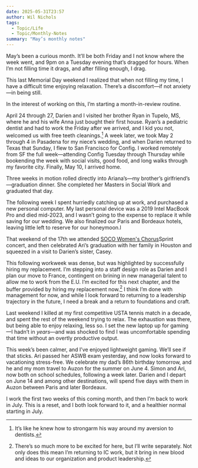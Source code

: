 ```yaml
---
date: 2025-05-31T23:57
author: Wil Nichols
tags:
  - Topic/Life
  - Topic/Monthly-Notes
summary: "May’s monthly notes"
---
```


May’s been a curious month. It’ll be both Friday and I not know where the week went, and 9pm on a Tuesday evening that’s dragged for hours. When I’m not filling time it drags, and after filling enough, I drag. 

This last Memorial Day weekend I realized that when not filling my time, I have a difficult time enjoying relaxation. There’s a discomfort—if not anxiety—in being still. 

In the interest of working on this, I’m starting a month-in-review routine. 

April 24 through 27, Darien and I visited her brother Ryan in Tupelo, MS, where he and his wife Anna just bought their first house. Ryan’s a pediatric dentist and had to work the Friday after we arrived, and I kid you not, welcomed us with free teeth cleanings.[^1] A week later, we took May 2 through 4 in Pasadena for my niece’s wedding, and when Darien returned to Texas that Sunday, I flew to San Francisco for Config. I worked remotely from SF the full week—attending Config Tuesday through Thursday while bookending the week with social visits, good food, and long walks through my favorite city. Finally, May 10, I arrived home. 

Three weeks in motion rolled directly into Ariana’s—my brother’s girlfriend’s—graduation dinner. She completed her Masters in Social Work and graduated that day. 

The following week I spent hurriedly catching up at work, and purchased a new personal computer. My last personal device was a 2019 Intel MacBook Pro and died mid-2023, and I wasn’t going to the expense to replace it while saving for our wedding. We also finalized our Paris and Bordeaux hotels, leaving little left to reserve for our honeymoon.l

That weekend of the 17th we attended [SOCO Women's Chorus](https://www.socowomenschorus.org/)Sprint concert, and then celebrated Ari’s graduation with her family in Houston and squeezed in a visit to Darien’s sister, Casey. 

This following workweek was dense, but was highlighted by successfully hiring my replacement. I’m stepping into a staff design role as Darien and I plan our move to France, contingent on brining in new managerial talent to allow me to work from the E.U. I’m excited for this next chapter, and the buffer provided by hiring my replacement now.[^2] I think I’m done with management for now, and while I look forward to returning to a leadership trajectory in the future, I need a break and a return to foundations and craft.

Last weekend I killed at my first competitive USTA tennis match in a decade, and spent the rest of the weekend trying to relax. The exhaustion was there, but being able to enjoy relaxing, less so. I set the new laptop up for gaming—I hadn’t in _years_—and was shocked to find I was uncomfortable spending that time without an overtly productive output. 

This week’s been calmer, and I’ve enjoyed lightweight gaming. We’ll see if that sticks. Ari passed her ASWB exam yesterday, and now looks forward to vacationing stress-free. We celebrate my dad’s 86th birthday tomorrow, and he and my mom travel to Auzon for the summer on June 4. Simon and Ari, now both on school schedules, following a week later. Darien and I depart on June 14 and among other destinations, will spend five days with them in Auzon between Paris and later Bordeaux. 

I work the first two weeks of this coming month, and then I’m back to work in July. This is a reset, and I both look forward to it, and a healthier normal starting in July.

[^1]: It’s like he knew how to strongarm his way around my aversion to dentists.
[^2]: There’s so much more to be excited for here, but I’ll write separately. Not only does this mean I’m returning to IC work, but it bring in new blood and ideas to our organization and product leadership. 